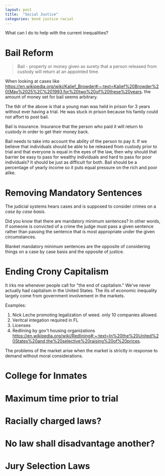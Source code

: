 ```yaml
---
layout: post
title:  "Social Justice"
categories: bond justice racial
---
```


What can I do to help with the current inequalities?

# Bail Reform

> Bail - property or money given as surety that a person released from custody will return at an appointed time.

When looking at cases like https://en.wikipedia.org/wiki/Kalief_Browder#:~:text=Kalief%20Browder%20(May%2025%2C%201993,for%20two%20of%20these%20years. the amount of money set for bail seems arbitrary.

The tldr of the above is that a young man was held in prison for 3 years without ever having a trial. He was stuck in prison because his family could not affort to post bail.

Bail is insurance. Insurance that the person who paid it will return to custody in order to get their money back.

Bail needs to take into account the ability of the person to pay it. If we believe that individuals should be able to be released from custody prior to trial and that everyone is equal in the eyes of the law, then why should that barrier be easy to pass for wealthy individuals and hard to pass for poor individuals? It should be just as difficult for both. Bail should be a percentage of yearly income so it puts equal pressure on the rich and poor alike.


# Removing Mandatory Sentences

The judicial systems hears cases and is supposed to consider crimes on a _case by case basis_.

Did you know that there are mandatory minimum sentences? In other words, if someone is convicted of a crime the judge must pass a given sentence rather than passing the sentence that is most appropriate under the given circumstances.

Blanket mandatory minimum sentences are the opposite of considering things on a case by case basis and the opposite of justice.

# Ending Crony Capitalism

It irks me whenever people call for "the end of capitalism." We've never actually had capitalism in the United States. The ills of economic inequality largely come from government involvement in the markets.

Examples:
1. Nick Leche promoting legalization of weed. only 10 companies allowed.
2. Veritcal integation required in FL
3. Licenses
4. Redlining by gov't housing organizations https://en.wikipedia.org/wiki/Redlining#:~:text=In%20the%20United%20States%20and,the%20selective%20raising%20of%20prices.

The problems of the market arise when the market is strictly in response to demand without moral considerations.

# College for Inmates

# Maximum time prior to trial

# Racially charged laws?

# No law shall disadvantage another?

# Jury Selection Laws